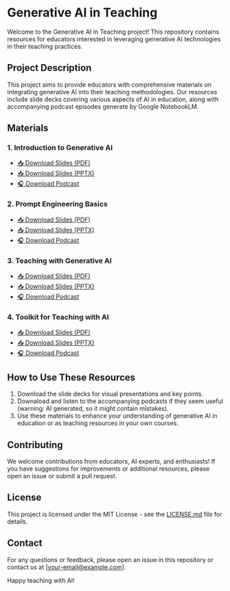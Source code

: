 # Generative AI in Teaching

Welcome to the Generative AI in Teaching project! This repository contains resources for educators interested in leveraging generative AI technologies in their teaching practices.

## Project Description

This project aims to provide educators with comprehensive materials on integrating generative AI into their teaching methodologies. Our resources include slide decks covering various aspects of AI in education, along with accompanying podcast episodes generate by Google NotebookLM.

## Materials

### 1. Introduction to Generative AI
- [📥 Download Slides (PDF)](https://github.com/lfwgoes/generative_ai_teaching/blob/main/session1_introduction_ai.pdf)
- [📥 Download Slides (PPTX)](https://github.com/lfwgoes/generative_ai_teaching/blob/main/session1_introduction_ai.pptx)
- [🎧 Download Podcast](https://github.com/lfwgoes/generative_ai_teaching/blob/main/session1_podcast.mp3)

### 2. Prompt Engineering Basics
- [📥 Download Slides (PDF)](https://github.com/lfwgoes/generative_ai_teaching/blob/main/session2_prompt_engineering.pdf)
- [📥 Download Slides (PPTX)](https://github.com/lfwgoes/generative_ai_teaching/blob/main/session1_prompt_engineering.pptx)
- [🎧 Download Podcast](https://github.com/lfwgoes/generative_ai_teaching/blob/main/session2_podcast.mp3)

### 3. Teaching with Generative AI
- [📥 Download Slides (PDF)](https://github.com/lfwgoes/generative_ai_teaching/blob/main/session3_teaching_with_ai.pdf)
- [📥 Download Slides (PPTX)](https://github.com/lfwgoes/generative_ai_teaching/blob/main/session3_teaching_with_ai.pptx)
- [🎧 Download Podcast](https://github.com/lfwgoes/generative_ai_teaching/blob/main/session3_podcast.mp3)

### 4. Toolkit for Teaching with AI
- [📥 Download Slides (PDF)](https://github.com/lfwgoes/generative_ai_teaching/blob/main/session4_ai_teaching_toolkit.pdf)
- [📥 Download Slides (PPTX)](https://github.com/lfwgoes/generative_ai_teaching/blob/main/session4_ai_teaching_toolkit.pptx)
- [🎧 Download Podcast](https://github.com/lfwgoes/generative_ai_teaching/blob/main/session4_podcast.mp3)

## How to Use These Resources

1. Download the slide decks for visual presentations and key points.
2. Downaload and listen to the accompanying podcasts if they seem useful (warning: AI generated, so it might contain mistakes).
3. Use these materials to enhance your understanding of generative AI in education or as teaching resources in your own courses.

## Contributing

We welcome contributions from educators, AI experts, and enthusiasts! If you have suggestions for improvements or additional resources, please open an issue or submit a pull request.

## License

This project is licensed under the MIT License - see the [LICENSE.md](LICENSE.md) file for details.

## Contact

For any questions or feedback, please open an issue in this repository or contact us at [your-email@example.com].

Happy teaching with AI!
